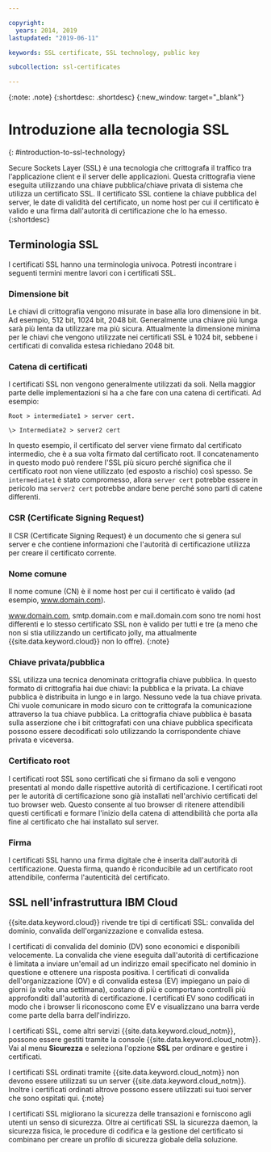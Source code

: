 ```yaml
---

copyright:
  years: 2014, 2019
lastupdated: "2019-06-11"

keywords: SSL certificate, SSL technology, public key

subcollection: ssl-certificates

---
```


{:note: .note}
{:shortdesc: .shortdesc}
{:new_window: target="_blank"}

# Introduzione alla tecnologia SSL
{: #introduction-to-ssl-technology}

Secure Sockets Layer (SSL) è una tecnologia che crittografa il traffico tra l'applicazione client e il server delle applicazioni. Questa crittografia viene eseguita utilizzando una chiave pubblica/chiave privata di sistema che utilizza un certificato SSL. Il certificato SSL contiene la chiave pubblica del server, le date di validità del certificato, un nome host per cui il certificato è valido e una firma dall'autorità di certificazione che lo ha emesso.
{:shortdesc}

## Terminologia SSL

I certificati SSL hanno una terminologia univoca. Potresti incontrare i seguenti termini mentre lavori con i certificati SSL.

### Dimensione bit
Le chiavi di crittografia vengono misurate in base alla loro dimensione in bit. Ad esempio, 512 bit, 1024 bit, 2048 bit. Generalmente una chiave più lunga sarà più lenta da utilizzare ma più sicura. Attualmente la dimensione minima per le chiavi che vengono utilizzate nei certificati SSL è 1024 bit, sebbene i certificati di convalida estesa richiedano 2048 bit.

### Catena di certificati
I certificati SSL non vengono generalmente utilizzati da soli. Nella maggior parte delle implementazioni si ha a che fare con una catena di certificati. Ad esempio:

    Root > intermediate1 > server cert.

    \> Intermediate2 > server2 cert

In questo esempio, il certificato del server viene firmato dal certificato intermedio, che è a sua volta firmato dal certificato root. Il concatenamento in questo modo può rendere l'SSL più sicuro perché significa che il certificato root non viene utilizzato (ed esposto a rischio) così spesso. Se `intermediate1` è stato compromesso, allora `server cert` potrebbe essere in pericolo ma `server2 cert` potrebbe andare bene perché sono parti di catene differenti.

### CSR (Certificate Signing Request) 
Il CSR (Certificate Signing Request) è un documento che si genera sul server e che contiene informazioni che l'autorità di certificazione utilizza per creare il certificato corrente.

### Nome comune
Il nome comune (CN) è il nome host per cui il certificato è valido (ad esempio, www.domain.com).  

 www.domain.com, smtp.domain.com e mail.domain.com sono tre nomi host differenti e lo stesso certificato SSL non è valido per tutti e tre (a meno che non si stia utilizzando un certificato jolly, ma attualmente {{site.data.keyword.cloud}} non lo offre).
 {:note}

### Chiave privata/pubblica
SSL utilizza una tecnica denominata crittografia chiave pubblica. In questo formato di crittografia hai due chiavi: la pubblica e la privata. La chiave pubblica è distribuita in lungo e in largo. Nessuno vede la tua chiave privata. Chi vuole comunicare in modo sicuro con te crittografa la comunicazione attraverso la tua chiave pubblica. La crittografia chiave pubblica è basata sulla asserzione che i bit crittografati con una chiave pubblica specificata possono essere decodificati solo utilizzando la corrispondente chiave privata e viceversa.

### Certificato root
I certificati root SSL sono certificati che si firmano da soli e vengono presentati al mondo dalle rispettive autorità di certificazione. I certificati root per le autorità di certificazione sono già installati nell'archivio certificati del tuo browser web. Questo consente al tuo browser di ritenere attendibili questi certificati e formare l'inizio della catena di attendibilità che porta alla fine al certificato che hai installato sul server.

### Firma 
I certificati SSL hanno una firma digitale che è inserita dall'autorità di certificazione. Questa firma, quando è riconducibile ad un certificato root attendibile, conferma l'autenticità del certificato.

## SSL nell'infrastruttura IBM Cloud

{{site.data.keyword.cloud}} rivende tre tipi di certificati SSL: convalida del dominio, convalida dell'organizzazione e convalida estesa.

I certificati di convalida del dominio (DV) sono economici e disponibili velocemente. La convalida che viene eseguita dall'autorità di certificazione è limitata a inviare un'email ad un indirizzo email specificato nel dominio in questione e ottenere una risposta positiva. I certificati di convalida dell'organizzazione (OV) e di convalida estesa (EV) impiegano un paio di giorni (a volte una settimana), costano di più e comportano controlli più approfonditi dall'autorità di certificazione. I certificati EV sono codificati in modo che i browser li riconoscono come EV e visualizzano una barra verde come parte della barra dell'indirizzo.

I certificati SSL, come altri servizi {{site.data.keyword.cloud_notm}}, possono essere gestiti tramite la console {{site.data.keyword.cloud_notm}}. Vai al menu **Sicurezza** e seleziona l'opzione **SSL** per ordinare e gestire i certificati.  

I certificati SSL ordinati tramite {{site.data.keyword.cloud_notm}} non devono essere utilizzati su un server {{site.data.keyword.cloud_notm}}. Inoltre i certificati ordinati altrove possono essere utilizzati sui tuoi server che sono ospitati qui.
{:note}

I certificati SSL migliorano la sicurezza delle transazioni e forniscono agli utenti un senso di sicurezza. Oltre ai certificati SSL la sicurezza daemon, la sicurezza fisica, le procedure di codifica e la gestione del certificato si combinano per creare un profilo di sicurezza globale della soluzione.

